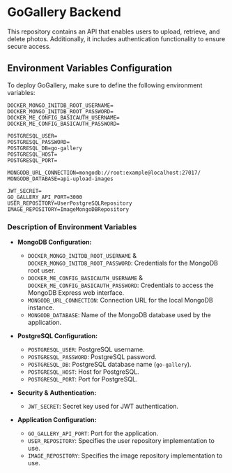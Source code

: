 
# GoGallery Backend

This repository contains an API that enables users to upload, retrieve, and delete photos. Additionally, it includes authentication functionality to ensure secure access.

## Environment Variables Configuration

To deploy GoGallery, make sure to define the following environment variables:

```dotenv
DOCKER_MONGO_INITDB_ROOT_USERNAME=
DOCKER_MONGO_INITDB_ROOT_PASSWORD=
DOCKER_ME_CONFIG_BASICAUTH_USERNAME=
DOCKER_ME_CONFIG_BASICAUTH_PASSWORD=

POSTGRESQL_USER=
POSTGRESQL_PASSWORD=
POSTGRESQL_DB=go-gallery
POSTGRESQL_HOST=
POSTGRESQL_PORT=

MONGODB_URL_CONNECTION=mongodb://root:example@localhost:27017/
MONGODB_DATABASE=api-upload-images

JWT_SECRET=
GO_GALLERY_API_PORT=3000
USER_REPOSITORY=UserPostgreSQLRepository
IMAGE_REPOSITORY=ImageMongoDBRepository
```

### Description of Environment Variables

- **MongoDB Configuration:**  
  - `DOCKER_MONGO_INITDB_ROOT_USERNAME` & `DOCKER_MONGO_INITDB_ROOT_PASSWORD`: Credentials for the MongoDB root user.  
  - `DOCKER_ME_CONFIG_BASICAUTH_USERNAME` & `DOCKER_ME_CONFIG_BASICAUTH_PASSWORD`: Credentials to access the MongoDB Express web interface.  
  - `MONGODB_URL_CONNECTION`: Connection URL for the local MongoDB instance.  
  - `MONGODB_DATABASE`: Name of the MongoDB database used by the application.  

- **PostgreSQL Configuration:**  
  - `POSTGRESQL_USER`: PostgreSQL username.  
  - `POSTGRESQL_PASSWORD`: PostgreSQL password.  
  - `POSTGRESQL_DB`: PostgreSQL database name (`go-gallery`).  
  - `POSTGRESQL_HOST`: Host for PostgreSQL.  
  - `POSTGRESQL_PORT`: Port for PostgreSQL.  

- **Security & Authentication:**  
  - `JWT_SECRET`: Secret key used for JWT authentication.  

- **Application Configuration:**  
  - `GO_GALLERY_API_PORT`: Port for the application.  
  - `USER_REPOSITORY`: Specifies the user repository implementation to use.  
  - `IMAGE_REPOSITORY`: Specifies the image repository implementation to use.  

